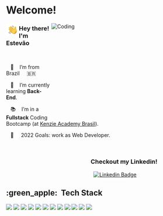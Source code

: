 <h1 align="start" >Welcome!</h1>


<img align="right" alt="Coding" width="380" height="260" src="https://cdn.dribbble.com/users/1162077/screenshots/3848914/programmer.gif">

<img  src="src/Hand%20Wave.gif" width='35' align="left"/><h3>Hey there! I'm Estevão</h3>
<br />


&nbsp;&nbsp;&nbsp;:house_with_garden:&nbsp;&nbsp;&nbsp;&nbsp;I’m from Brazil &nbsp;&nbsp;&nbsp;&nbsp;🇧🇷

&nbsp;&nbsp;&nbsp;🌱&nbsp;&nbsp;&nbsp;&nbsp;I’m currently learning **Back-End**.
  
&nbsp;&nbsp;&nbsp;:books:&nbsp;&nbsp;&nbsp;&nbsp;I’m in a **Fullstack** Coding Bootcamp (at [Kenzie Academy Brasil](https://www.linkedin.com/school/kenzie-brasil)).

&nbsp;&nbsp;&nbsp;:dart:&nbsp;&nbsp;&nbsp;&nbsp; 2022 Goals: work as Web Developer.

<br />
<div align="end">

<h3>Checkout my Linkedin!&ensp;&ensp;&ensp;&ensp;&ensp;&ensp;&ensp;&ensp;&ensp;&ensp;&ensp;</h3>
  
[![Linkedin Badge](https://img.shields.io/badge/-LinkedIn-blue?style=flat-square&logo=Linkedin&logoColor=white&link=https://www.linkedin.com/in/estevãolibardi/)](https://www.linkedin.com/in/estevãolibardi/)&ensp;&ensp;&ensp;&ensp;&ensp;&ensp;&ensp;&ensp;&ensp;&ensp;&ensp;&ensp;&ensp;&ensp;&ensp;&ensp;&ensp;&ensp;&ensp;&ensp;&ensp;
  
</div>
<h2 align="start">:green_apple: &nbsp;Tech Stack</h2>

<!-- More badges at: https://github.com/iuricode/README-template/blob/main/badges/badges.md -->
<div align="left">
<img src="https://img.shields.io/badge/JavaScript-F7DF1E?style=for-the-badge&logo=javascript&logoColor=black"/><space><space>
<img src="https://img.shields.io/badge/HTML5-E34F26?style=for-the-badge&logo=html5&logoColor=white"/><space><space>
<img src="https://img.shields.io/badge/CSS3-1572B6?style=for-the-badge&logo=css3&logoColor=white"/><space><space>
<img src="https://img.shields.io/badge/React-20232A?style=for-the-badge&logo=react&logoColor=61DAFB"/><space><space>
<img src="https://img.shields.io/badge/TypeScript-007ACC?style=for-the-badge&logo=typescript&logoColor=white"/><space><space>
<img src="https://img.shields.io/badge/NodeJS-339933?style=for-the-badge&logo=node.js5&logoColor=white"/><space><space>
<img src="https://img.shields.io/badge/Express.js-404D59?style=for-the-badge"/><space><space>
<img src="https://img.shields.io/badge/PostgreSQL-316192?style=for-the-badge&logo=postgresql&logoColor=white"/><space><space> 
<img src="https://img.shields.io/badge/Git-E34F26?style=for-the-badge&logo=git&logoColor=white"/><space><space> 
<img src="https://img.shields.io/badge/Docker-2496ED?style=for-the-badge&logo=docker&logoColor=white"/><space><space>
<img src="https://img.shields.io/badge/styled--components-DB7093?style=for-the-badge&logo=styled-components&logoColor=white"/><space><space>
<img src="https://img.shields.io/badge/Figma-F24E1E?style=for-the-badge&logo=figma&logoColor=white"/><space><space> 

